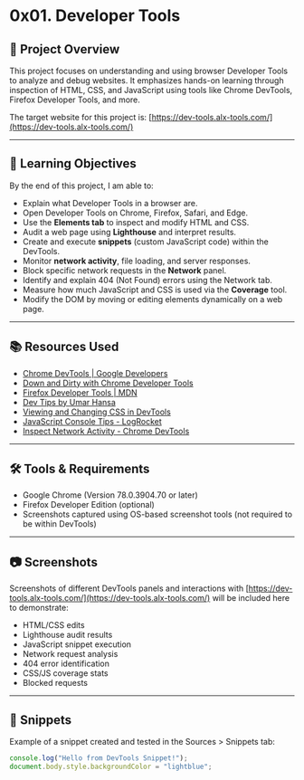 # 0x01. Developer Tools

## 📌 Project Overview

This project focuses on understanding and using browser Developer Tools to analyze and debug websites. It emphasizes hands-on learning through inspection of HTML, CSS, and JavaScript using tools like Chrome DevTools, Firefox Developer Tools, and more.

The target website for this project is: [https://dev-tools.alx-tools.com/](https://dev-tools.alx-tools.com/)

---

## 🧠 Learning Objectives

By the end of this project, I am able to:

- Explain what Developer Tools in a browser are.
- Open Developer Tools on Chrome, Firefox, Safari, and Edge.
- Use the **Elements tab** to inspect and modify HTML and CSS.
- Audit a web page using **Lighthouse** and interpret results.
- Create and execute **snippets** (custom JavaScript code) within the DevTools.
- Monitor **network activity**, file loading, and server responses.
- Block specific network requests in the **Network** panel.
- Identify and explain 404 (Not Found) errors using the Network tab.
- Measure how much JavaScript and CSS is used via the **Coverage** tool.
- Modify the DOM by moving or editing elements dynamically on a web page.

---

## 📚 Resources Used

- [Chrome DevTools | Google Developers](https://developer.chrome.com/docs/devtools/)
- [Down and Dirty with Chrome Developer Tools](https://web.dev/learn/devtools/)
- [Firefox Developer Tools | MDN](https://developer.mozilla.org/en-US/docs/Tools)
- [Dev Tips by Umar Hansa](https://umaar.com/dev-tips/)
- [Viewing and Changing CSS in DevTools](https://developer.chrome.com/docs/devtools/css/)
- [JavaScript Console Tips - LogRocket](https://blog.logrocket.com/keeping-it-simple-with-the-javascript-console/)
- [Inspect Network Activity - Chrome DevTools](https://developer.chrome.com/docs/devtools/network/)

---

## 🛠️ Tools & Requirements

- Google Chrome (Version 78.0.3904.70 or later)
- Firefox Developer Edition (optional)
- Screenshots captured using OS-based screenshot tools (not required to be within DevTools)

---

## 📷 Screenshots

Screenshots of different DevTools panels and interactions with [https://dev-tools.alx-tools.com/](https://dev-tools.alx-tools.com/) will be included here to demonstrate:
- HTML/CSS edits
- Lighthouse audit results
- JavaScript snippet execution
- Network request analysis
- 404 error identification
- CSS/JS coverage stats
- Blocked requests

---

## 🧪 Snippets

Example of a snippet created and tested in the Sources > Snippets tab:

```javascript
console.log("Hello from DevTools Snippet!");
document.body.style.backgroundColor = "lightblue";